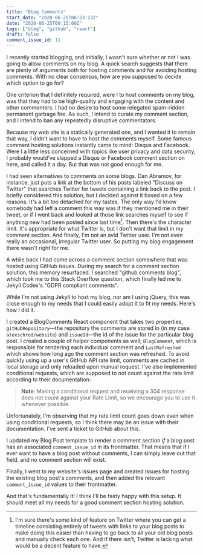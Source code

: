 ```yaml
---
title: "Blog Comments"
start_date: "2020-06-25T06:23:13Z"
date: "2020-06-25T09:15:00Z"
tags: ["blog", "github", "react"]
draft: false
comment_issue_id: 11
---
```


I <Link to="/blog/2020/06/21/hello-world/">recently started blogging</Link>, and initially, I wasn't sure whether or not I was going to allow comments on my blog. A <ExternalLink to="https://duckduckgo.com/?q=should+my+blog+have+comments">quick search</ExternalLink> suggests that there are plenty of arguments both for hosting comments and for avoiding hosting comments. With no clear consensus, how are you supposed to decide which option to go for?

One criterion that I definitely required, were I to host comments on my blog, was that they had to be high-quality and engaging with the content and other commenters. I had no desire to host some relegated spam-ridden permanent garbage fire. As such, I intend to curate my comment section, and I intend to ban any repeatedly disruptive commentators.

Because my web site is a statically generated one, and I wanted it to remain that way, I didn't want to have to host the comments myself. Some famous comment hosting solutions instantly came to mind: Disqus and Facebook. Were I a little less concerned with topics like user privacy and data security, I probably would've slapped a Disqus or Facebook comment section on here, and called it a day. But that was not good enough for me.

I had seen alternatives to comments on some blogs. <ExternalLink to="https://overreacted.io/">Dan Abramov</ExternalLink>, for instance, just puts a link at the bottom of his posts labeled "Discuss on Twitter" that searches Twitter for tweets containing a link back to the post. I briefly considered this solution, but I decided against it based on a few reasons. It's a bit _too_ detached for my tastes. The only way I'd know somebody had left a comment this way was if they mentioned me in their tweet, or if I went back and looked at those link searches myself to see if anything new had been posted since last time[^twitter-features]. Then there's the character limit. It's appropriate for what Twitter is, but I don't want that limit in my comment section. And finally, I'm not an avid Twitter user. I'm not even really an occasional, irregular Twitter user. So putting my blog engagement there wasn't right for me.

A while back I had come across a comment section somewhere that was hosted using GitHub issues. During my search for a comment section solution, this memory resurfaced. I searched <ExternalLink to="https://www.google.com/search?hl=en&q=github%20comments%20blog">"github comments blog"</ExternalLink>, which took me to <ExternalLink to="https://stackoverflow.com/questions/59096243/adding-comments-in-blog-posts-on-github-pages">this Stack Overflow question</ExternalLink>, which finally led me to <ExternalLink to="https://jekyllcodex.org/blog/gdpr-compliant-comment/">Jekyll Codex's "GDPR compliant comments"</ExternalLink>.

While I'm not using Jekyll to host my blog, nor am I using jQuery, this was close enough to my needs that I could easily adopt it to fit my needs. Here's how I did it.

I created a <ExternalLink to="https://github.com/alexschrod/website/blob/master/src/components/blogComments.js">BlogComments React component</ExternalLink> that takes two properties, `gitHubRepository`—the repository the comments are stored in (in my case `alexschrod/website`) and `issueId`—the id of the issue for the particular blog post. I created a couple of helper components as well; `BlogComment`, which is responsible for rendering each individual comment and `LastRefreshed` which shows how long ago the comment section was refreshed. To avoid quickly using up a user's GitHub API rate limit, comments are cached in local storage and only reloaded upon manual request. I've also implemented conditional requests, which are supposed to not count against the rate limit according to <ExternalLink to="https://developer.github.com/v3/#conditional-requests">their documentation</ExternalLink>:

> **Note**: Making a conditional request and receiving a 304 response does not count against your Rate Limit, so we encourage you to use it whenever possible.

Unfortunately, I'm observing that my rate limit count goes down even when using conditional requests, so I think there may be an issue with their documentation. I've sent a ticket to GitHub about this.

I updated my <ExternalLink to="https://github.com/alexschrod/website/blob/master/src/templates/blogPost.js">Blog Post template</ExternalLink> to render a comment section _if_ a blog post has an associated `comment_issue_id` in its frontmatter. That means that if I ever want to have a blog post without comments, I can simply leave out that field, and no comment section will exist.

Finally, I went to my <ExternalLink to="https://github.com/alexschrod/website/issues">website's issues page</ExternalLink> and created issues for hosting the existing blog post's comments, and then added the relevant `comment_issue_id` values to their frontmatter.

And that's fundamentally it! I think I'll be fairly happy with this setup. It should meet all my needs for a good comment section hosting solution.

[^twitter-features]: I'm sure there's some kind of feature on Twitter where you can get a timeline consisting entirely of tweets with links to your blog posts to make doing this easier than having to go back to all your old blog posts and manually check each one. And if there isn't, Twitter is lacking what would be a decent feature to have.
